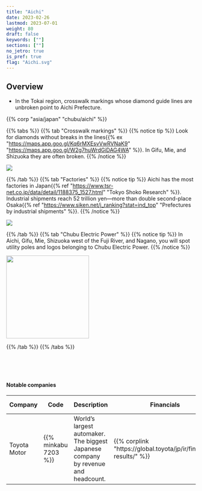 ```yaml
---
title: "Aichi"
date: 2023-02-26
lastmod: 2023-07-01
weight: 80
draft: false
keywords: [""]
sections: [""]
no_jetro: true
is_pref: true
flag: "Aichi.svg"
---
```


<div class="main-desciption country-description">
    <h2 class="section-title">Overview</h2>
    <ul class="rule-list">
        <li>In the Tokai region, crosswalk markings whose diamond guide lines are unbroken point to Aichi Prefecture.</li>
    </ul>
    {{% corp "asia/japan" "chubu/aichi" %}}
</div>

{{% tabs %}}
{{% tab "Crosswalk markings" %}}
{{% notice tip %}}
Look for diamonds without breaks in the lines{{% ex "https://maps.app.goo.gl/Kq6rMXEsvVwRVNaK9" "https://maps.app.goo.gl/W2g7huWrdGiDAG4WA" %}}. In Gifu, Mie, and Shizuoka they are often broken.
{{% /notice %}}

<div class="googlemap-if">
<img src="/rule/asia/japan/chubu/aichi/aichi_pref_r_281.jpg">
</div>

{{% /tab %}}
{{% tab "Factories" %}}
{{% notice tip %}}
Aichi has the most factories in Japan{{% ref "https://www.tsr-net.co.jp/data/detail/1188375_1527.html" "Tokyo Shoko Research" %}}. Industrial shipments reach 52 trillion yen—more than double second-place Osaka{{% ref "https://www.siken.net/j_ranking?stat=ind_top" "Prefectures by industrial shipments" %}}.
{{% /notice %}}

<div class="googlemap-if">
<img src="/rule/asia/japan/chubu/aichi/tokai_rika_hagi_factory.jpg">
</div>

{{% /tab %}}
{{% tab "Chubu Electric Power" %}}
{{% notice tip %}}
In Aichi, Gifu, Mie, Shizuoka west of the Fuji River, and Nagano, you will spot utility poles and logos belonging to Chubu Electric Power.
{{% /notice %}}

<div class="googlemap-if">
<img src="/rule/asia/japan/pole/pole-chubu.png" width="220px">
</div>

{{% /tab %}}
{{% /tabs %}}


<div class="container-corp mt-5" id="corp-desc" style="padding-top:50px">
    <h4 class="mb-4">Notable companies</h4>
    <table class="table table-striped table-bordered">
        <thead class="table-light">
            <tr>
                <th scope="col" class="col-width-2">Company</th>
                <th scope="col" class="col-width-1">Code</th>
                <th scope="col" class="col-width-6">Description</th>
                <th scope="col" class="col-width-05">Financials</th>
                <th scope="col" class="col-width-05">Dividend history</th>
            </tr>
        </thead>
        <tbody class="corp-desc">
            <tr>
                <td>Toyota Motor</td>
                <td>{{% minkabu 7203 %}}</td>
                <td>World’s largest automaker. The biggest Japanese company by revenue and headcount.</td>
                <td>{{% corplink "https://global.toyota/jp/ir/financial-results/" %}}</td>
                <td>{{% dividend "tokyo" "7203" %}}</td>
            </tr>
        </tbody>
    </table>
</div>

